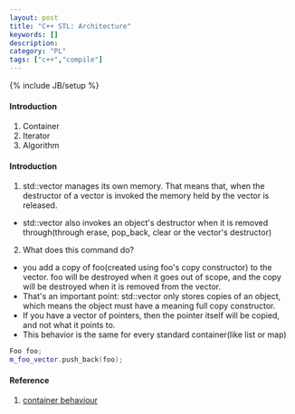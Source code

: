 ```yaml
---
layout: post
title: "C++ STL: Architecture"
keywords: []
description: 
category: "PL"
tags: ["c++","compile"]
---
```

{% include JB/setup %}


#### Introduction
1. Container
2. Iterator
3. Algorithm


#### Introduction
1. std::vector manages its own memory. That means that, when the destructor of
   a vector is invoked the memory held by the vector is released.
- std::vector also invokes an object's destructor when it is removed
  through(through erase, pop\_back, clear or the vector's destructor)

2. What does this command do?
- you add a copy of foo(created using foo's copy constructor) to the vector.
  foo will be destroyed when it goes out of scope, and the copy will be
  destroyed when it is removed from the vector.
- That's an important point: std::vector only stores copies of an object, which
  means the object must have a meaning full copy constructor. 
- If you have a vector of pointers, then the pointer itself will be copied, and
  not what it points to.
- This behavior is the same for every standard container(like list or map)

```cpp
Foo foo;
m_foo_vector.push_back(foo);
```

#### Reference
1. [container behaviour](https://stackoverflow.com/questions/7382090/c-vector-push-back)

